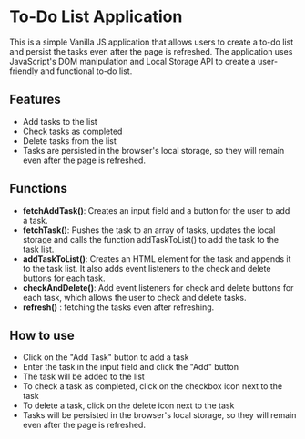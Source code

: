 # To-Do List Application

This is a simple Vanilla JS application that allows users to create a to-do list and persist the tasks even after the page is refreshed. The application uses JavaScript's DOM manipulation and Local Storage API to create a user-friendly and functional to-do list.

## Features

- Add tasks to the list
- Check tasks as completed
- Delete tasks from the list
- Tasks are persisted in the browser's local storage, so they will remain even after the page is refreshed.

## Functions

- **fetchAddTask()**: Creates an input field and a button for the user to add a task.
- **fetchTask()**: Pushes the task to an array of tasks, updates the local storage and calls the function addTaskToList() to add the task to the task list.
- **addTaskToList()**: Creates an HTML element for the task and appends it to the task list. It also adds event listeners to the check and delete buttons for each task.
- **checkAndDelete()**: Add event listeners for check and delete buttons for each task, which allows the user to check and delete tasks.
- **refresh()** : fetching the tasks even after refreshing.

## How to use

- Click on the "Add Task" button to add a task
- Enter the task in the input field and click the "Add" button
- The task will be added to the list
- To check a task as completed, click on the checkbox icon next to the task
- To delete a task, click on the delete icon next to the task
- Tasks will be persisted in the browser's local storage, so they will remain even after the page is refreshed.
